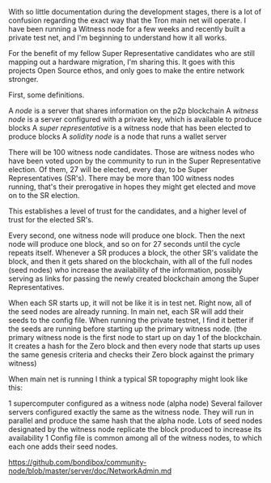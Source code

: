 With so little documentation during the development stages, there is a lot of confusion regarding the exact way that the Tron main net will operate. I have been running a Witness node for a few weeks and recently built a private test net, and I'm beginning to understand how it all works.

For the benefit of my fellow Super Representative candidates who are still mapping out a hardware migration, I'm sharing this. It goes with this projects Open Source ethos, and only goes to make the entire network stronger. 

First, some definitions. 

A *node* is a server that shares information on the p2p blockchain
A *witness node* is a server configured with a private key, which is available to produce blocks
A *super representative* is a witness node that has been elected to produce blocks
A *solidity node* is a node that runs a wallet server

There will be 100 witness node candidates. Those are witness nodes who have been voted upon by the community to run in the Super Representative election. Of them, 27 will be elected, every day, to be Super Representatives (SR's). There may be more than 100 witness nodes running, that's their prerogative in hopes they might get elected and move on to the SR election.

This establishes a level of trust for the candidates, and a higher level of trust for the elected SR's.

Every second, one witness node will produce one block. Then the next node will produce one block, and so on for 27 seconds until the cycle repeats itself. Whenever a SR produces a block, the other SR's validate the block, and then it gets shared on the blockchain, with all of the full nodes (seed nodes) who increase the availability of the information, possibly serving as links for passing the newly created blockchain among the Super Representatives. 

When each SR starts up, it will not be like it is in test net. Right now, all of the seed nodes are already running. In main net, each SR will add their seeds to the config file. When running the private testnet, I find it better if the seeds are running before starting up the primary witness node.  (the primary witness node is the first node to start up on day 1 of the blockchain. It creates a hash for the Zero block and then every node that starts up uses the same genesis criteria and checks their Zero block against the primary witness)

When main net is running I think a typical SR topography might look like this:

1 supercomputer configured as a witness node (alpha node)
Several failover servers configured exactly the same as the witness node. They will run in parallel and produce the same hash that the alpha node.
Lots of seed nodes designated by the witness node replicate the block produced to increase its availability
1 Config file is common among all of the witness nodes, to which each one adds their seed nodes.


https://github.com/bondibox/community-node/blob/master/server/doc/NetworkAdmin.md
